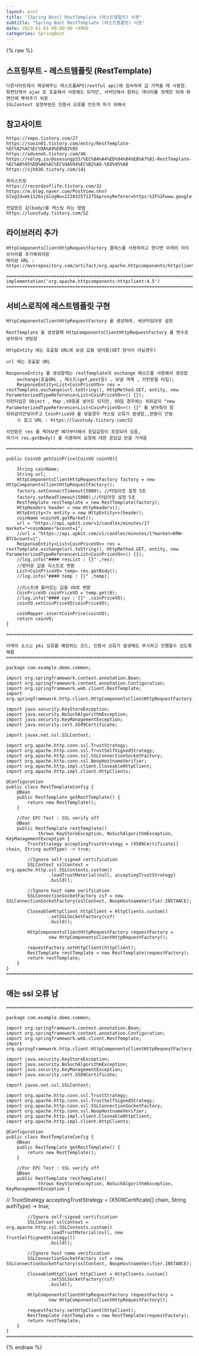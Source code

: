 ```yaml
---  
layout: post  
title: "[Spring Boot] RestTemplate (레스트템플릿) 사용"  
subtitle: "Spring Boot RestTemplate (레스트템플릿) 사용"  
date: 2023-01-01 00:00:00 +0900  
categories: SpringBoot  
---  
```

{% raw %}  
## 스프링부트 - 레스트템플릿 (RestTemplate)  
  
	다른사이트에서 제공해주는 레스트풀API(restful api)에 접속하여 값 가져올 때 사용함.  
	화면단에서 ajax 로 호출해서 사용해도 되지만, 서버단에서 원하는 데이터를 정제한 뒤에 화면단에 뿌려주기 위함  
	SSLContext 설정부분은 인증서 오류를 안뜨게 하기 위해서  
  
## 참고사이트  
	https://vmpo.tistory.com/27  
	https://sooin01.tistory.com/entry/RestTemplate-%EC%82%AC%EC%9A%A9%EB%B2%95  
	https://advenoh.tistory.com/46  
	https://velog.io/@soosungp33/%EC%8A%A4%ED%94%84%EB%A7%81-RestTemplate-%EC%A0%95%EB%A6%AC%EC%9A%94%EC%B2%AD-%ED%95%A8  
	https://sjh836.tistory.com/141  
  
	쿼리스트링  
	https://recordsoflife.tistory.com/32  
	https://m.blog.naver.com/PostView.nhn?blogId=mk1126sj&logNo=221032571275&proxyReferer=https:%2F%2Fwww.google.com%2F  
  
	전달받은 값(body)를 캐스팅 하는 방법  
	https://luvstudy.tistory.com/52  
  
## 라이브러리 추가  
	HttpComponentsClientHttpRequestFactory 클래스를 사용하려고 한다면 아래의 라이브러리를 추가해줘야함  
	메이븐 URL : https://mvnrepository.com/artifact/org.apache.httpcomponents/httpclient  
  
	=================================================================================================================  
	implementation('org.apache.httpcomponents:httpclient:4.5')  
	=================================================================================================================  
  
## 서비스로직에 레스트템플릿 구현  
	HttpComponentsClientHttpRequestFactory 를 생성하여, 세션타임아웃 설정  
  
	RestTemplate 을 생성할때 HttpComponentsClientHttpRequestFactory 를 변수로 넣어줘서 셋팅함  
  
	HttpEntity 에는 호출할 URL에 보낼 값을 넣어줌(GET 방식이 아닐경우)  
  
	url 에는 호출할 URL  
  
	ResponseEntity 를 생성할때는 restTemplate의 exchange 메소드를 사용해서 생성함  
		exchange(호출URL , 메소드(get,post등) , 보낼 객체 , 리턴받을 타입);  
		ResponseEntity<List<CoinPriceVO>> res = restTemplate.exchange(url.toString(), HttpMethod.GET, entity, new ParameterizedTypeReference<List<CoinPriceVO>>() {});  
	리턴타입은 Object , Map ,VO등을 넣어도 되지만, VO일 경우에는 위와같이 "new ParameterizedTypeReference<List<CoinPriceVO>>() {}" 를 넣어줘야 함  
	위와같이안넣어주고 CoinPriceVO 를 넣을경우 캐스팅 오류가 발생함,,변환이 안됨  
		※ 참고 URL : https://luvstudy.tistory.com/52  
  
	리턴받은 res 를 찍어보면 헤더부터해서 응답값등이 포함되어 있음,  
	여기서 res.getBody() 를 이용하여 요청에 대한 응답값 만을 가져옴  
  
	=================================================================================================================  
  
    public CoinVO getCoinPrice(CoinVO coinVO){  
  
        String coinName;  
        String url;  
        HttpComponentsClientHttpRequestFactory factory = new HttpComponentsClientHttpRequestFactory();  
        factory.setConnectTimeout(5000); //타임아웃 설정 5초  
        factory.setReadTimeout(5000);//타임아웃 설정 5초  
        RestTemplate restTemplate = new RestTemplate(factory);  
        HttpHeaders header = new HttpHeaders();  
        HttpEntity<?> entity = new HttpEntity<>(header);  
        coinName =coinVO.getMarket();  
        url = "https://api.upbit.com/v1/candles/minutes/1?market="+coinName+"&count=1";  
        //url = "https://api.upbit.com/v1/candles/minutes/1?market=KRW-BTC&count=1";  
        ResponseEntity<List<CoinPriceVO>> res = restTemplate.exchange(url.toString(), HttpMethod.GET, entity, new ParameterizedTypeReference<List<CoinPriceVO>>() {});  
        //log.info("#### resList : {}" ,res);  
        //받아온 값을 리스트로 변환  
        List<CoinPriceVO> temp= res.getBody();  
        //log.info("#### temp : {}" ,temp);  
  
        //리스트에 들어있는 값을 VO로 변환  
        CoinPriceVO coinPriceVO = temp.get(0);  
        //log.info("#### cpv : {}" ,coinPriceVO);  
        coinVO.setCoinPriceVO(coinPriceVO);  
  
        coinMapper.insertCoinPrice(coinVO);  
        return coinVO;  
    }  
  
	=================================================================================================================  
  
	아래의 소스는 pki 오류를 예방하는 코드, 인증서 오류가 발생해도 무시하고 진행할수 있도록 해줌  
	=================================================================================================================  
  
	package com.example.demo.common;  
  
	import org.springframework.context.annotation.Bean;  
	import org.springframework.context.annotation.Configuration;  
	import org.springframework.web.client.RestTemplate;  
	import org.springframework.http.client.HttpComponentsClientHttpRequestFactory;  
  
	import java.security.KeyStoreException;  
	import java.security.NoSuchAlgorithmException;  
	import java.security.KeyManagementException;  
	import java.security.cert.X509Certificate;  
  
	import javax.net.ssl.SSLContext;  
  
	import org.apache.http.conn.ssl.TrustStrategy;  
	import org.apache.http.conn.ssl.TrustSelfSignedStrategy;  
	import org.apache.http.conn.ssl.SSLConnectionSocketFactory;  
	import org.apache.http.conn.ssl.NoopHostnameVerifier;  
	import org.apache.http.impl.client.CloseableHttpClient;  
	import org.apache.http.impl.client.HttpClients;  
  
	@Configuration  
	public class RestTemplateConfig {  
		@Bean  
		public RestTemplate getRestTemplate() {  
			return new RestTemplate();  
		}  
  
		//For EPC Test : SSL verify off  
		@Bean  
		public RestTemplate restTemplate()  
				throws KeyStoreException, NoSuchAlgorithmException, KeyManagementException {  
	        TrustStrategy acceptingTrustStrategy = (X509Certificate[] chain, String authType) -> true;  
  
			//Ignore self-signed certification  
			SSLContext sslContext = org.apache.http.ssl.SSLContexts.custom()  
					.loadTrustMaterial(null, acceptingTrustStrategy)  
					.build();  
  
			//Ignore host name verification  
			SSLConnectionSocketFactory csf = new SSLConnectionSocketFactory(sslContext, NoopHostnameVerifier.INSTANCE);  
  
			CloseableHttpClient httpClient = HttpClients.custom()  
					.setSSLSocketFactory(csf)  
					.build();  
  
			HttpComponentsClientHttpRequestFactory requestFactory =  
					new HttpComponentsClientHttpRequestFactory();  
  
			requestFactory.setHttpClient(httpClient);  
			RestTemplate restTemplate = new RestTemplate(requestFactory);  
			return restTemplate;  
		}  
	}  
	=================================================================================================================  
  
## 애는 ssl 오류 남  
	=================================================================================================================  
  
	package com.example.demo.common;  
  
	import org.springframework.context.annotation.Bean;  
	import org.springframework.context.annotation.Configuration;  
	import org.springframework.web.client.RestTemplate;  
	import org.springframework.http.client.HttpComponentsClientHttpRequestFactory;  
  
	import java.security.KeyStoreException;  
	import java.security.NoSuchAlgorithmException;  
	import java.security.KeyManagementException;  
	import java.security.cert.X509Certificate;  
  
	import javax.net.ssl.SSLContext;  
  
	import org.apache.http.conn.ssl.TrustStrategy;  
	import org.apache.http.conn.ssl.TrustSelfSignedStrategy;  
	import org.apache.http.conn.ssl.SSLConnectionSocketFactory;  
	import org.apache.http.conn.ssl.NoopHostnameVerifier;  
	import org.apache.http.impl.client.CloseableHttpClient;  
	import org.apache.http.impl.client.HttpClients;  
  
	@Configuration  
	public class RestTemplateConfig {  
		@Bean  
		public RestTemplate getRestTemplate() {  
			return new RestTemplate();  
		}  
  
		//For EPC Test : SSL verify off  
		@Bean  
		public RestTemplate restTemplate()  
				throws KeyStoreException, NoSuchAlgorithmException, KeyManagementException {  
//        TrustStrategy acceptingTrustStrategy = (X509Certificate[] chain, String authType) -> true;  
  
			//Ignore self-signed certification  
			SSLContext sslContext = org.apache.http.ssl.SSLContexts.custom()  
					.loadTrustMaterial(null, new TrustSelfSignedStrategy())  
					.build();  
  
			//Ignore host name verification  
			SSLConnectionSocketFactory csf = new SSLConnectionSocketFactory(sslContext, NoopHostnameVerifier.INSTANCE);  
  
			CloseableHttpClient httpClient = HttpClients.custom()  
					.setSSLSocketFactory(csf)  
					.build();  
  
			HttpComponentsClientHttpRequestFactory requestFactory =  
					new HttpComponentsClientHttpRequestFactory();  
  
			requestFactory.setHttpClient(httpClient);  
			RestTemplate restTemplate = new RestTemplate(requestFactory);  
			return restTemplate;  
		}  
	}  
	=================================================================================================================  
{% endraw %}